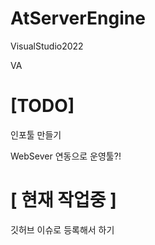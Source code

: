 # AtServerEngine


VisualStudio2022

VA



# [TODO]

인포툴 만들기

WebSever 연동으로 운영툴?!



# [ 현재 작업중 ]

깃허브 이슈로 등록해서 하기
